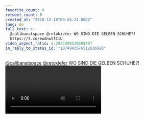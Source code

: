 ```yaml
---
favorite_count: 0
retweet_count: 0
created_at: "2018-12-18T09:54:24.000Z"
lang: de
full_text: >-
  @calibanatspace @retokiefer WO SIND DIE GELBEN SCHUHE?!
  https://t.co/euAnw5fCiU
video_aspect_ratio: 2.2035398230088497
in_reply_to_status_id: "1074943676512636928"
---
```


[@calibanatspace](https://twitter.com/calibanatspace)
[@retokiefer](https://twitter.com/retokiefer) WO SIND DIE GELBEN SCHUHE?!
![Embedded Video](https://twitter-media-coderbyheart.s3.eu-north-1.amazonaws.com/1074966096673947649-DusL9gKW0AAUBoP.mp4)
